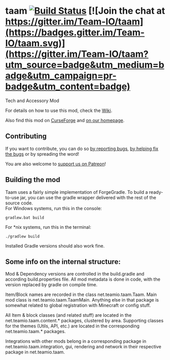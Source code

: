 taam [![Build Status](https://travis-ci.org/Team-IO/taam.svg?branch=master)](https://travis-ci.org/Team-IO/taam) [![Join the chat at https://gitter.im/Team-IO/taam](https://badges.gitter.im/Team-IO/taam.svg)](https://gitter.im/Team-IO/taam?utm_source=badge&utm_medium=badge&utm_campaign=pr-badge&utm_content=badge)
====
Tech and Accessory Mod

For details on how to use this mod, check the [Wiki](https://github.com/Team-IO/taam/wiki).

Also find this mod on [CurseForge](http://minecraft.curseforge.com/projects/taam) and [on our homepage](https://team-io.net/taam.php).

## Contributing
If you want to contribute, you can do so [by reporting bugs](https://github.com/Team-IO/taam/issues), [by helping fix the bugs](https://github.com/Team-IO/taam/pulls) or by spreading the word!

You are also welcome to [support us on Patreon](https://www.patreon.com/Team_IO?ty=h)!

## Building the mod
Taam uses a fairly simple implementation of ForgeGradle. To build a ready-to-use jar, you can use the gradle wrapper delivered with the rest of the source code.  
For Windows systems, run this in the console:

    gradlew.bat build

For *nix systems, run this in the terminal:

    ./gradlew build

Installed Gradle versions should also work fine.

## Some info on the internal structure:
Mod & Dependency versions are controlled in the build.gradle and according build.properties file. All mod metadata is done in code, with the version replaced by gradle on compile time.

Item/Block names are recorded in the class net.teamio.taam.Taam. Main mod class is net.teamio.taam.TaamMain. Anything else in that package is somewhat related to global registration with Minecraft or config stuff.

All Item & block classes (and related stuff) are located in the net.teamio.taam.content.* packages, clustered by area.
Supporting classes for the themes (Utils, API, etc.) are located in the corresponding net.teamio.taam.* packages.

Integrations with other mods belong in a corresponding package in net.teamio.taam.integration, gui, rendering and network in their respective package in net.teamio.taam.
